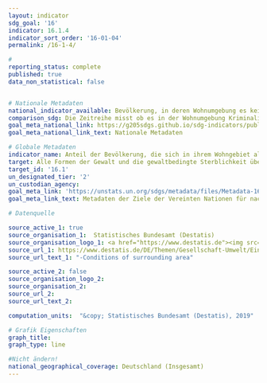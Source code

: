 ```yaml
---
layout: indicator
sdg_goal: '16'
indicator: 16.1.4
indicator_sort_order: '16-01-04'
permalink: /16-1-4/

#
reporting_status: complete
published: true
data_non_statistical: false


# Nationale Metadaten
national_indicator_available: Bevölkerung, in deren Wohnumgebung es keine Kriminalität, Gewalt oder Vandalismus gibt
comparison_sdg: Die Zeitreihe misst ob es in der Wohnumgebung Kriminalität, Gewalt oder Vandalismus gibt. Dies kann als Näherungswert für die wahrgenomme Sicherheit gewertet werden.
goal_meta_national_link: https://g205sdgs.github.io/sdg-indicators/public/MetaDe/16.1.4.pdf
goal_meta_national_link_text: Nationale Metadaten

# Globale Metadaten
indicator_name: Anteil der Bevölkerung, die sich in ihrem Wohngebiet alleine sicher fühlt
target: Alle Formen der Gewalt und die gewaltbedingte Sterblichkeit überall deutlich verringern
target_id: '16.1'
un_designated_tier: '2'
un_custodian_agency:
goal_meta_link: 'https://unstats.un.org/sdgs/metadata/files/Metadata-16-01-04.pdf'
goal_meta_link_text: Metadaten der Ziele der Vereinten Nationen für nachhaltige Entwicklung

# Datenquelle

source_active_1: true
source_organisation_1:  Statistisches Bundesamt (Destatis)
source_organisation_logo_1: <a href="https://www.destatis.de"><img src="https://g205sdgs.github.io/sdg-indicators/public/logos/destatis.png" alt="Logo Destatis" /></a>
source_url_1: https://www.destatis.de/DE/Themen/Gesellschaft-Umwelt/Einkommen-Konsum-Lebensbedingungen/Lebensbedingungen-Armutsgefaehrdung/_inhalt.html
source_url_text_1: "-Conditions of surrounding area"

source_active_2: false
source_organisation_logo_2:
source_organisation_2:
source_url_2:
source_url_text_2:

computation_units:  "&copy; Statistisches Bundesamt (Destatis), 2019"

# Grafik Eigenschaften
graph_title:
graph_type: line

#Nicht ändern!
national_geographical_coverage: Deutschland (Insgesamt)
---
```

